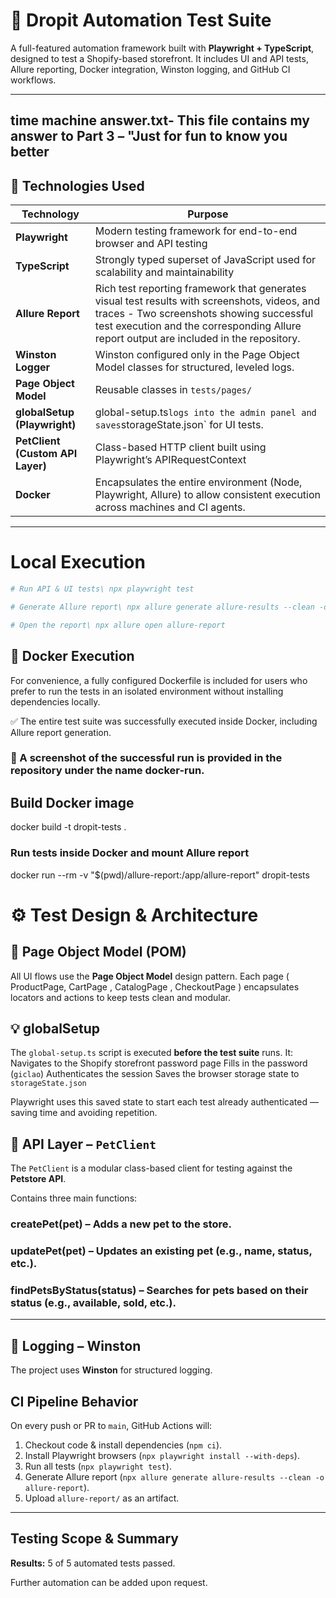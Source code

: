 # 🧪 Dropit Automation Test Suite

A full-featured automation framework built with **Playwright + TypeScript**, designed to test a Shopify-based storefront. It includes UI and API tests, Allure reporting, Docker integration, Winston logging, and GitHub CI workflows.

---
## time machine answer.txt- This file contains my answer to Part 3 – "Just for fun to know you better ##

## 🚀 Technologies Used

| Technology       | Purpose |
|------------------|---------|
| **Playwright**   | Modern testing framework for end-to-end browser and API testing |
| **TypeScript**   | Strongly typed superset of JavaScript used for scalability and maintainability |
| **Allure Report**| Rich test reporting framework that generates visual test results with screenshots, videos, and traces - Two screenshots showing successful test execution and the corresponding Allure report output are included in the repository. |
| **Winston Logger** |  Winston configured only in the Page Object Model classes for structured, leveled logs. |
| **Page Object Model** |Reusable classes in `tests/pages/` |
| **globalSetup (Playwright)** | global-setup.ts` logs into the admin panel and saves `storageState.json` for UI tests. |
| **PetClient (Custom API Layer)** | Class-based HTTP client built using Playwright’s APIRequestContext |
| **Docker**       | 	Encapsulates the entire environment (Node, Playwright, Allure) to allow consistent execution across machines and CI agents.  |

---

#  Local Execution

```bash
# Run API & UI tests\ npx playwright test

# Generate Allure report\ npx allure generate allure-results --clean -o allure-report

# Open the report\ npx allure open allure-report
```

## 🐳 Docker Execution
For convenience, a fully configured Dockerfile is included for users who prefer to run the tests in an isolated environment without installing dependencies locally.

✅ The entire test suite was successfully executed inside Docker, including Allure report generation.
### 📸 A screenshot of the successful run is provided in the repository under the name docker-run.
## Build Docker image
docker build -t dropit-tests .

### Run tests inside Docker and mount Allure report
docker run --rm -v "$(pwd)/allure-report:/app/allure-report" dropit-tests
# ⚙️ Test Design & Architecture

## 🧠 Page Object Model (POM)
All UI flows use the **Page Object Model** design pattern. Each page ( ProductPage, CartPage , CatalogPage , CheckoutPage ) encapsulates locators and actions to keep tests clean and modular.


## 💡 globalSetup
The `global-setup.ts` script is executed **before the test suite** runs. It:
 Navigates to the Shopify storefront password page
 Fills in the password (`giclao`)
 Authenticates the session
 Saves the browser storage state to `storageState.json`

Playwright uses this saved state to start each test already authenticated — saving time and avoiding repetition.

## 🔌 API Layer – `PetClient`
The `PetClient` is a modular class-based client for testing against the **Petstore API**.

Contains three main functions:

### createPet(pet) – Adds a new pet to the store.

### updatePet(pet) – Updates an existing pet (e.g., name, status, etc.).

### findPetsByStatus(status) – Searches for pets based on their status (e.g., available, sold, etc.).

---

## 🧾 Logging – Winston
The project uses **Winston** for structured logging. 

##  CI Pipeline Behavior

On every push or PR to `main`, GitHub Actions will:

1. Checkout code & install dependencies (`npm ci`).
2. Install Playwright browsers (`npx playwright install --with-deps`).
3. Run all tests (`npx playwright test`).
4. Generate Allure report (`npx allure generate allure-results --clean -o allure-report`).
5. Upload `allure-report/` as an artifact.

---
##  Testing Scope & Summary

**Results:** 5 of 5 automated tests passed.

Further automation can be added upon request.





